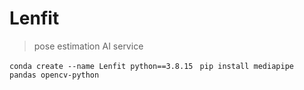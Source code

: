 # Lenfit
> pose estimation AI service

```conda create --name Lenfit python==3.8.15```
``` pip install mediapipe pandas opencv-python```
